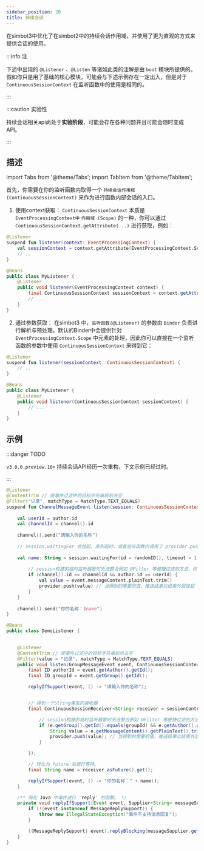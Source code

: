 ```yaml
---
sidebar_position: 20
title: 持续会话
---
```


在simbot3中优化了在simbot2中的持续会话作用域，并使用了更为直观的方式来提供会话的使用。


:::info 注

下述中出现的 `@Listener` 、`@Listen` 等诸如此类的注解是由 `boot` 模块所提供的。假如你只是用了基础的核心模块，可能会与下述示例存在一定出入，但是对于 `ContinuousSessionContext` 在监听函数中的使用是相同的。

:::

:::caution 实验性

持续会话相关api尚处于**实验阶段**，可能会存在各种问题并且可能会随时变成API。

:::


## 描述

import Tabs from '@theme/Tabs';
import TabItem from '@theme/TabItem';

首先，你需要在你的监听函数内取得一个 `持续会话作用域 (ContinuousSessionContext)` 来作为进行函数内部会话的入口。
1. 使用context获取：
   `ContinuousSessionContext` 本质是 `EventProcessingContext中` `作用域 (Scope)` 的一种，你可以通过 `ContinuousSessionContext.getAttribute(...)` 进行获取，例如：

<Tabs groupId="code">
<TabItem value="Kotlin" default>

```kotlin
@Listener
suspend fun listener(context: EventProcessingContext) {
    val sessionContext = context.getAttribute(EventProcessingContext.Scope.ContinuousSession)
    // ..
}
```

</TabItem>
<TabItem value="Java">

```java
@Beans
public class MyListener {
    @Listener
    public void listener(EventProcessingContext context) {
        final ContinuousSessionContext sessionContext = context.getAttribute(EventProcessingContext.Scope.ContinuousSession);
        // ...
    }
}
```

</TabItem>
</Tabs>

2. 通过参数获取：
   在simbot3 中，`监听函数(@Listener)` 的参数由 `Binder` 负责进行解析与预处理。默认的Binder中会提供针对 `EventProcessingContext.Scope` 中元素的处理，因此你可以直接在一个监听函数的参数中使用 `ContinuousSessionContext` 来得到它：


<Tabs groupId="code">
<TabItem value="Kotlin" default>

```kotlin
@Listener
suspend fun listener(sessionContext: ContinuousSessionContext) {
    // ..
}
```

</TabItem>
<TabItem value="Java">

```java
@Beans
public class MyListener {
    @Listener
    public void listener(ContinuousSessionContext sessionContext) {
        // ...
    }
}
```

</TabItem>
</Tabs>


## 示例
:::danger TODO

`v3.0.0.preview.10+` 持续会话API经历一次重构，下文示例已经过时。 

:::


<Tabs groupId="code">
<TabItem value="Kotlin" default>

```kotlin
@Listener
@ContentTrim // 使事件过滤中的目标字符串前后去空
@Filter("记录", matchType = MatchType.TEXT_EQUALS)
suspend fun ChannelMessageEvent.listen(session: ContinuousSessionContext): EventResult {
    
    val userId = author.id
    val channelId = channel().id
    
    channel().send("请输入你的名称")
    
    // session.waitingFor 会挂起，直到超时，或者监听函数内调用了 provider.push / provider.pushException
    
    val name: String = session.waitingFor(id = randomID(), timeout = 1.minutes) { event: ChannelMessageEvent, context, provider ->
        
        // session构建的临时监听器暂时无法整合例如 @Filter 等便捷过滤的方法，你需要手动匹配事件是否是你所需要的
        if (channel().id == channelId && author.id == userId) {
            val value = event.messageContent.plainText.trim()
            provider.push(value) // 当得到的需要的值，推送结果以结束外层挂起
        }
    }
    
    channel().send("你的名称：$name")
}
```

</TabItem>
<TabItem value="Java">

```java
@Beans
public class DemoListener {

    
    @Listener
    @ContentTrim // 使事件过滤中的目标字符串前后去空
    @Filter(value = "记录", matchType = MatchType.TEXT_EQUALS)
    public void listen(GroupMessageEvent event, ContinuousSessionContext sessionContext) throws ExecutionException, InterruptedException {
        final ID authorId = event.getAuthor().getId();
        final ID groupId = event.getGroup().getId();

        replyIfSupport(event, () -> "请输入你的名称");


        // 得到一个String类型的接收器
        final ContinuousSessionReceiver<String> receiver = sessionContext.waiting(GroupMessageEvent.Key, (e, context, provider) -> {

            // session构建的临时监听器暂时无法整合例如 @Filter 等便捷过滤的方法，你需要手动匹配事件是否是你所需要的
            if (e.getGroup().getId().equals(groupId) && e.getAuthor().getId().equals(authorId)) {
                String value = e.getMessageContent().getPlainText().trim();
                provider.push(value); // 当得到的需要的值，推送结果以结束外层future的等待
            }

        });

        // 转化为 future 后进行等待。
        final String name = receiver.asFuture().get();

        replyIfSupport(event, () -> "你的名称：" + name));
    }

    /** 简化 Java 中事件进行 'reply' 的函数。 */
    private void replyIfSupport(Event event, Supplier<String> messageSupplier) {
        if (!(event instanceof MessageReplySupport)) {
            throw new IllegalStateException("事件不支持消息回复");
        }

        ((MessageReplySupport) event).replyBlocking(messageSupplier.get());
    }
}

```

</TabItem>
</Tabs>